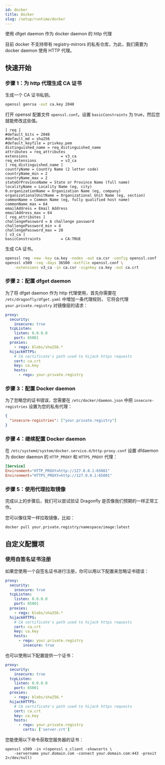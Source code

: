 ```yaml
---
id: docker
title: Docker
slug: /setup/runtime/docker
---
```


使用 dfget daemon 作为 docker daemon 的 http 代理

目前 docker 不支持带有 registry-mirrors 的私有仓库，为此，我们需要为 docker daemon 使用 HTTP 代理。

## 快速开始

### 步骤 1：为 http 代理生成 CA 证书

生成一个 CA 证书私钥。

```bash
openssl genrsa -out ca.key 2048
```

打开 openssl 配置文件 `openssl.conf`。设置 `basicConstraints` 为 true，然后您就能修改这些值。

```text
[ req ]
#default_bits = 2048
#default_md = sha256
#default_keyfile = privkey.pem
distinguished_name = req_distinguished_name
attributes = req_attributes
extensions               = v3_ca
req_extensions           = v3_ca
[ req_distinguished_name ]
countryName = Country Name (2 letter code)
countryName_min = 2
countryName_max = 2
stateOrProvinceName = State or Province Name (full name)
localityName = Locality Name (eg, city)
0.organizationName = Organization Name (eg, company)
organizationalUnitName = Organizational Unit Name (eg, section)
commonName = Common Name (eg, fully qualified host name)
commonName_max = 64
emailAddress = Email Address
emailAddress_max = 64
[ req_attributes ]
challengePassword = A challenge password
challengePassword_min = 4
challengePassword_max = 20
[ v3_ca ]
basicConstraints         = CA:TRUE
```

生成 CA 证书。

```bash
openssl req -new -key ca.key -nodes -out ca.csr -config openssl.conf
openssl x509 -req -days 36500 -extfile openssl.conf \
    -extensions v3_ca -in ca.csr -signkey ca.key -out ca.crt
```

### 步骤 2：配置 dfget daemon

为了将 dfget daemon 作为 http 代理使用，首先你需要在 `/etc/dragonfly/dfget.yaml` 中增加一条代理规则，
它将会代理 `your.private.registry` 对镜像层的请求：

```yaml
proxy:
  security:
    insecure: true
  tcpListen:
    listen: 0.0.0.0
    port: 65001
  proxies:
    - regx: blobs/sha256.*
  hijackHTTPS:
    # CA certificate's path used to hijack https requests
    cert: ca.crt
    key: ca.key
    hosts:
      - regx: your.private.registry
```

### 步骤 3：配置 Docker daemon

为了忽略您的证书错误，您需要在
`/etc/docker/daemon.json` 中把 `insecure-registries` 设置为您的私有代理：

```json
{
  "insecure-registries": ["your.private.registry"]
}
```

### 步骤 4：继续配置 Docker daemon

在 `/etc/systemd/system/docker.service.d/http-proxy.conf` 设置 dfdaemon 为
docker daemon 的 `HTTP_PROXY` 和 `HTTPS_PROXY` 代理：

```toml
[Service]
Environment="HTTP_PROXY=http://127.0.0.1:65001"
Environment="HTTPS_PROXY=http://127.0.0.1:65001"
```

### 步骤 5：使用代理拉取镜像

完成以上的步骤后，我们可以尝试验证 Dragonfly 是否像我们预期的一样正常工作。

您可以像往常一样拉取镜像，比如：

```bash
docker pull your.private.registry/namespace/image:latest
```

## 自定义配置项

### 使用自签名证书注册

如果您使用一个自签名证书进行注册，你可以用以下配置来忽略证书错误：

```yaml
proxy:
  security:
    insecure: true
  tcpListen:
    listen: 0.0.0.0
    port: 65001
  proxies:
    - regx: blobs/sha256.*
  hijackHTTPS:
    # CA certificate's path used to hijack https requests
    cert: ca.crt
    key: ca.key
    hosts:
      - regx: your.private.registry
        insecure: true
```

也可以使用以下配置提供一个证书：

```yaml
proxy:
  security:
    insecure: true
  tcpListen:
    listen: 0.0.0.0
    port: 65001
  proxies:
    - regx: blobs/sha256.*
  hijackHTTPS:
    # CA certificate's path used to hijack https requests
    cert: ca.crt
    key: ca.key
    hosts:
      - regx: your.private.registry
        certs: ['server.crt']
```

您能使用以下命令获取您服务器的证书：

```shell
openssl x509 -in <(openssl s_client -showcerts \
    -servername your.domain.com -connect your.domain.com:443 -prexit 2>/dev/null)
```
